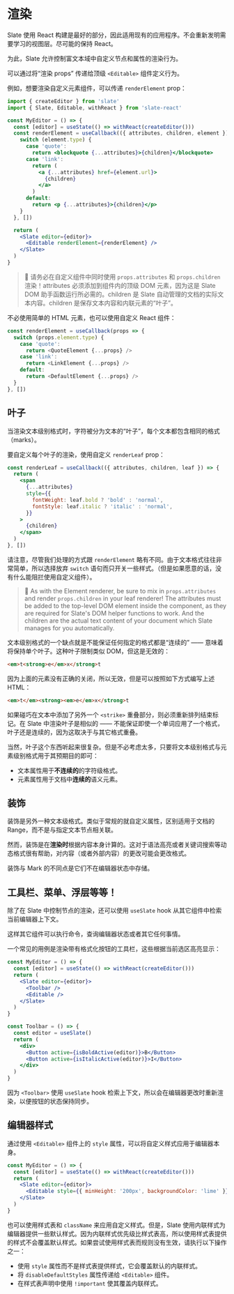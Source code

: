 # 渲染

Slate 使用 React 构建是最好的部分，因此适用现有的应用程序。不会重新发明需要学习的视图层。尽可能的保持 React。

为此，Slate 允许控制富文本域中自定义节点和属性的渲染行为。

可以通过将“渲染 props” 传递给顶级 `<Editable>` 组件定义行为。

例如，想要渲染自定义元素组件，可以传递 `renderElement` prop：

```jsx
import { createEditor } from 'slate'
import { Slate, Editable, withReact } from 'slate-react'

const MyEditor = () => {
  const [editor] = useState(() => withReact(createEditor()))
  const renderElement = useCallback(({ attributes, children, element }) => {
    switch (element.type) {
      case 'quote':
        return <blockquote {...attributes}>{children}</blockquote>
      case 'link':
        return (
          <a {...attributes} href={element.url}>
            {children}
          </a>
        )
      default:
        return <p {...attributes}>{children}</p>
    }
  }, [])

  return (
    <Slate editor={editor}>
      <Editable renderElement={renderElement} />
    </Slate>
  )
}
```

> 🤖 请务必在自定义组件中同时使用 `props.attributes` 和 `props.children` 渲染！attributes 必须添加到组件内的顶级 DOM 元素，因为这是 Slate DOM 助手函数运行所必需的。children 是 Slate 自动管理的文档的实际文本内容。children 是保存文本内容和内联元素的“叶子”。

不必使用简单的 HTML 元素，也可以使用自定义 React 组件：

```javascript
const renderElement = useCallback(props => {
  switch (props.element.type) {
    case 'quote':
      return <QuoteElement {...props} />
    case 'link':
      return <LinkElement {...props} />
    default:
      return <DefaultElement {...props} />
  }
}, [])
```

## 叶子

当渲染文本级别格式时，字符被分为文本的“叶子”，每个文本都包含相同的格式（marks）。

要自定义每个叶子的渲染，使用自定义 `renderLeaf` prop：

```jsx
const renderLeaf = useCallback(({ attributes, children, leaf }) => {
  return (
    <span
      {...attributes}
      style={{
        fontWeight: leaf.bold ? 'bold' : 'normal',
        fontStyle: leaf.italic ? 'italic' : 'normal',
      }}
    >
      {children}
    </span>
  )
}, [])
```

请注意，尽管我们处理的方式跟 `renderElement` 略有不同。由于文本格式往往非常简单，所以选择放弃 `switch` 语句而只开关一些样式。（但是如果愿意的话，没有什么能阻拦使用自定义组件）。

> 🤖 As with the Element renderer, be sure to mix in `props.attributes` and render `props.children` in your leaf renderer! The attributes must be added to the top-level DOM element inside the component, as they are required for Slate's DOM helper functions to work. And the children are the actual text content of your document which Slate manages for you automatically.

文本级别格式的一个缺点就是不能保证任何指定的格式都是“连续的” —— 意味着将保持单个叶子。这种叶子限制类似 DOM，但这是无效的：

```html
<em>t<strong>e</em>x</strong>t
```

因为上面的元素没有正确的关闭，所以无效，但是可以按照如下方式编写上述 HTML：

```html
<em>t</em><strong><em>e</em>x</strong>t
```

如果碰巧在文本中添加了另外一个 `<strike>` 重叠部分，则必须重新排列结束标记。在 Slate 中渲染叶子是相似的 —— 不能保证即使一个单词应用了一个格式，叶子还是连续的，因为这取决于与其它格式重叠。

当然，叶子这个东西听起来很复杂。但是不必考虑太多，只要将文本级别格式与元素级别格式用于其预期目的即可：

- 文本属性用于**不连续的**的字符级格式。
- 元素属性用于文档中**连续的**语义元素。

## 装饰

装饰是另外一种文本级格式。类似于常规的就自定义属性，区别适用于文档的 Range，而不是与指定文本节点相关联。

然而，装饰是在**渲染时**根据内容本身计算的。这对于语法高亮或者关键词搜索等动态格式很有帮助，对内容（或者外部内容）的更改可能会更改格式。

装饰与 Mark 的不同点是它们不在编辑器状态中存储。

## 工具栏、菜单、浮层等等！

除了在 Slate 中控制节点的渲染，还可以使用 `useSlate` hook 从其它组件中检索当前编辑器上下文。

这样其它组件可以执行命令，查询编辑器状态或者其它任何事情。

一个常见的用例是渲染带有格式化按钮的工具栏，这些根据当前选区高亮显示：

```jsx
const MyEditor = () => {
  const [editor] = useState(() => withReact(createEditor()))
  return (
    <Slate editor={editor}>
      <Toolbar />
      <Editable />
    </Slate>
  )
}

const Toolbar = () => {
  const editor = useSlate()
  return (
    <div>
      <Button active={isBoldActive(editor)}>B</Button>
      <Button active={isItalicActive(editor)}>I</Button>
    </div>
  )
}
```

因为 `<Toolbar>` 使用 `useSlate` hook 检索上下文，所以会在编辑器更改时重新渲染，以便按钮的状态保持同步。

## 编辑器样式

通过使用 `<Editable>` 组件上的 `style` 属性，可以将自定义样式应用于编辑器本身。

```jsx
const MyEditor = () => {
  const [editor] = useState(() => withReact(createEditor()))
  return (
    <Slate editor={editor}>
      <Editable style={{ minHeight: '200px', backgroundColor: 'lime' }} />
    </Slate>
  )
}
```

也可以使用样式表和 `className` 来应用自定义样式。但是，Slate 使用内联样式为编辑器提供一些默认样式。因为内联样式优先级比样式表高，所以使用样式表提供的样式不会覆盖默认样式。如果尝试使用样式表而规则没有生效，请执行以下操作之一：

- 使用 `style` 属性而不是样式表提供样式，它会覆盖默认的内联样式。
- 将 `disableDefaultStyles` 属性传递给 `<Editable>` 组件。
- 在样式表声明中使用 `!important` 使其覆盖内联样式。
